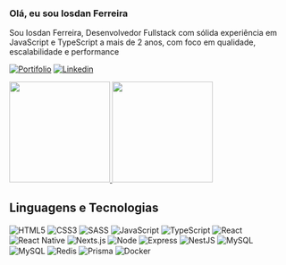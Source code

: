 ### Olá, eu sou Iosdan Ferreira

<p>Sou Iosdan Ferreira, Desenvolvedor Fullstack com sólida experiência em JavaScript e TypeScript a mais de 2 anos, com foco em qualidade, escalabilidade e performance</p>

[![Portifolio](https://img.shields.io/badge/Portifolio-20232A?style=for-the-badge&logo=linkedin&logoColor=white)](https://portifolio-4d4k-iosdanferreiras-projects.vercel.app)
[![Linkedin](https://img.shields.io/badge/LinkedIn-0077B5?style=for-the-badge&logo=linkedin&logoColor=white)](https://www.linkedin.com/in/iosdan-ferreira-772684254/)

<div>
    <a href="https://github.com/IosdanFerreira">
        <img height="180em" src="https://github-readme-stats.vercel.app/api?username=IosdanFerreira&show_icons=true&theme=radical"/>
        <img height="180em" src="https://github-readme-stats.vercel.app/api/top-langs/?username=IosdanFerreira&theme=radical&show_icons=true&layout=compact"/>
    </a>
</div>

## Linguagens e Tecnologias


<div>
    <img src="https://img.shields.io/badge/HTML-EF6528?style=for-the-badge&logo=html5&logoColor=white" align="center" alt="HTML5" />
    <img src="https://img.shields.io/badge/CSS-4863AC?style=for-the-badge&logo=css3&logoColor=white" align="center" alt="CSS3"/>
    <img src="https://img.shields.io/badge/Sass-CC6699?style=for-the-badge&logo=sass&logoColor=white" align="center" alt="SASS"/>
    <img src="https://img.shields.io/badge/JavaScript-F7DF1E?style=for-the-badge&logo=javascript&logoColor=black" align="center" alt="JavaScript"/>
    <img src="https://img.shields.io/badge/TypeScript-007ACC?style=for-the-badge&logo=typescript&logoColor=white" align="center" alt="TypeScript"/>
    <img src="https://img.shields.io/badge/React-20232A?style=for-the-badge&logo=react&logoColor=61DAFB" align="center" alt="React"/>
    <img src="https://img.shields.io/badge/React_Native-20232A?style=for-the-badge&logo=react&logoColor=61DAFB" align="center" alt="React Native"/>
    <img src="https://img.shields.io/badge/Next.js-000000?style=for-the-badge&logo=next.js&logoColor=FFFF" align="center" alt="Nexts.js"/>
    <img src="https://img.shields.io/badge/Node.js-43853D?style=for-the-badge&logo=node.js&logoColor=white" align="center" alt="Node"/>
    <img src="https://img.shields.io/badge/Express-65AD52?style=for-the-badge&logo=express&logoColor=white" align="center" alt="Express"/>
    <img src="https://img.shields.io/badge/Nestjs-000000?style=for-the-badge&logo=nestjs&logoColor=E12450" align="center" alt="NestJS"/>
    <img src="https://img.shields.io/badge/MySQL-FFFFFF?style=for-the-badge&logo=mysql" align="center" alt="MySQL"/>
    <img src="https://img.shields.io/badge/PostgreSQL-326790?style=for-the-badge&logo=postgresql&logoColor=white" align="center" alt="MySQL"/>
    <img src="https://img.shields.io/badge/Redis-D92C20?style=for-the-badge&logo=redis&logoColor=white" align="center" alt="Redis"/>
    <img src="https://img.shields.io/badge/Prisma-3982CE?style=for-the-badge&logo=Prisma&logoColor=white" align="center" alt="Prisma"/>
    <img src="https://img.shields.io/badge/Docker-3982CE?style=for-the-badge&logo=docker&logoColor=white" align="center" alt="Docker"/>
</div>
